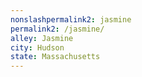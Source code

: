 ```yaml
---
﻿nonslashpermalink2: jasmine
permalink2: /jasmine/
alley: Jasmine
city: Hudson
state: Massachusetts
---
```

